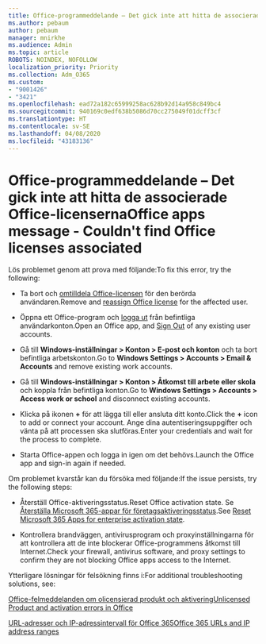 ```yaml
---
title: Office-programmeddelande – Det gick inte att hitta de associerade Office-licenserna
ms.author: pebaum
author: pebaum
manager: mnirkhe
ms.audience: Admin
ms.topic: article
ROBOTS: NOINDEX, NOFOLLOW
localization_priority: Priority
ms.collection: Adm_O365
ms.custom:
- "9001426"
- "3421"
ms.openlocfilehash: ead72a182c65999258ac628b92d14a958c849bc4
ms.sourcegitcommit: 940169c0edf638b5086d70cc275049f01dcff3cf
ms.translationtype: HT
ms.contentlocale: sv-SE
ms.lasthandoff: 04/08/2020
ms.locfileid: "43183136"
---
```

# <a name="office-apps-message---couldnt-find-office-licenses-associated"></a><span data-ttu-id="f8527-102">Office-programmeddelande – Det gick inte att hitta de associerade Office-licenserna</span><span class="sxs-lookup"><span data-stu-id="f8527-102">Office apps message - Couldn't find Office licenses associated</span></span>

<span data-ttu-id="f8527-103">Lös problemet genom att prova med följande:</span><span class="sxs-lookup"><span data-stu-id="f8527-103">To fix this error, try the following:</span></span>

- <span data-ttu-id="f8527-104">Ta bort och [omtilldela Office-licensen](https://docs.microsoft.com/office365/admin/manage/assign-licenses-to-users?view=o365-worldwide) för den berörda användaren.</span><span class="sxs-lookup"><span data-stu-id="f8527-104">Remove and [reassign Office license](https://docs.microsoft.com/office365/admin/manage/assign-licenses-to-users?view=o365-worldwide) for the affected user.</span></span>

- <span data-ttu-id="f8527-105">Öppna ett Office-program och [logga ut](https://support.office.com/article/sign-out-of-office-5a20dc11-47e9-4b6f-945d-478cb6d92071) från befintliga användarkonton.</span><span class="sxs-lookup"><span data-stu-id="f8527-105">Open an Office app, and [Sign Out](https://support.office.com/article/sign-out-of-office-5a20dc11-47e9-4b6f-945d-478cb6d92071) of any existing user accounts.</span></span>

- <span data-ttu-id="f8527-106">Gå till **Windows-inställningar > Konton > E-post och konton** och ta bort befintliga arbetskonton.</span><span class="sxs-lookup"><span data-stu-id="f8527-106">Go to **Windows Settings > Accounts > Email & Accounts** and remove existing work accounts.</span></span>

- <span data-ttu-id="f8527-107">Gå till **Windows-inställningar > Konton > Åtkomst till arbete eller skola** och koppla från befintliga konton.</span><span class="sxs-lookup"><span data-stu-id="f8527-107">Go to **Windows Settings > Accounts > Access work or school** and disconnect existing accounts.</span></span>

- <span data-ttu-id="f8527-108">Klicka på ikonen **+** för att lägga till eller ansluta ditt konto.</span><span class="sxs-lookup"><span data-stu-id="f8527-108">Click the **+** icon to add or connect your account.</span></span> <span data-ttu-id="f8527-109">Ange dina autentiseringsuppgifter och vänta på att processen ska slutföras.</span><span class="sxs-lookup"><span data-stu-id="f8527-109">Enter your credentials and wait for the process to complete.</span></span>

- <span data-ttu-id="f8527-110">Starta Office-appen och logga in igen om det behövs.</span><span class="sxs-lookup"><span data-stu-id="f8527-110">Launch the Office app and sign-in again if needed.</span></span>

<span data-ttu-id="f8527-111">Om problemet kvarstår kan du försöka med följande:</span><span class="sxs-lookup"><span data-stu-id="f8527-111">If the issue persists, try the following steps:</span></span>

- <span data-ttu-id="f8527-112">Återställ Office-aktiveringsstatus.</span><span class="sxs-lookup"><span data-stu-id="f8527-112">Reset Office activation state.</span></span> <span data-ttu-id="f8527-113">Se [Återställa Microsoft 365-appar för företagsaktiveringsstatus](https://docs.microsoft.com/office365/troubleshoot/activation/reset-office-365-proplus-activation-state).</span><span class="sxs-lookup"><span data-stu-id="f8527-113">See [Reset Microsoft 365 Apps for enterprise activation state](https://docs.microsoft.com/office365/troubleshoot/activation/reset-office-365-proplus-activation-state).</span></span>

- <span data-ttu-id="f8527-114">Kontrollera brandväggen, antivirusprogram och proxyinställningarna för att kontrollera att de inte blockerar Office-programmens åtkomst till Internet.</span><span class="sxs-lookup"><span data-stu-id="f8527-114">Check your firewall, antivirus software, and proxy settings to confirm they are not blocking Office apps access to the Internet.</span></span> 

<span data-ttu-id="f8527-115">Ytterligare lösningar för felsökning finns i:</span><span class="sxs-lookup"><span data-stu-id="f8527-115">For additional troubleshooting solutions, see:</span></span>

[<span data-ttu-id="f8527-116">Office-felmeddelanden om olicensierad produkt och aktivering</span><span class="sxs-lookup"><span data-stu-id="f8527-116">Unlicensed Product and activation errors in Office</span></span>](https://support.office.com/Article/0d23d3c0-c19c-4b2f-9845-5344fedc4380?wt.mc_id=Alchemy_ClientDIA)

[<span data-ttu-id="f8527-117">URL-adresser och IP-adressintervall för Office 365</span><span class="sxs-lookup"><span data-stu-id="f8527-117">Office 365 URLs and IP address ranges</span></span>](https://docs.microsoft.com/office365/enterprise/urls-and-ip-address-ranges)
